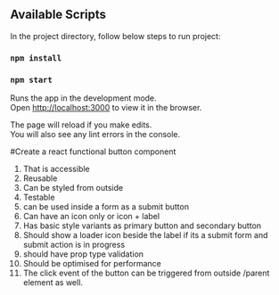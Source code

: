 ## Available Scripts

In the project directory, follow below steps to run project:

### `npm install`

### `npm start`

Runs the app in the development mode.\
Open [http://localhost:3000](http://localhost:3000) to view it in the browser.

The page will reload if you make edits.\
You will also see any lint errors in the console.

#Create a react functional button component

1. That is accessible
2. Reusable
3. Can be styled from outside
4. Testable
5. can be used inside a form as a submit button
6. Can have an icon only or icon + label
7. Has basic style variants as primary button and secondary button
8. Should show a loader icon beside the label if its a submit form and submit action is in progress
9. should have prop type validation
10. Should be optimised for performance
11. The click event of the button can be triggered from outside /parent element as well.
